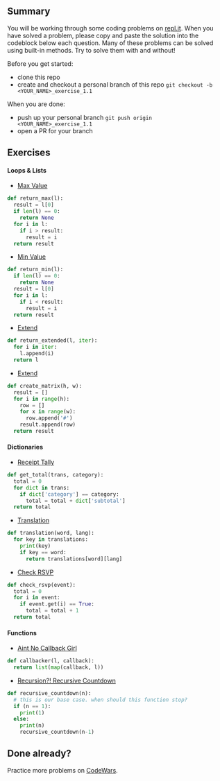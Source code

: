 ## Summary
You will be working through some coding problems on [repl.it](https://www.repl.it/). When you have solved a problem, please copy and paste the solution into the codeblock below each question. Many of these problems can be solved using built-in methods. Try to solve them with and without!

Before you get started:
- clone this repo
- create and checkout a personal branch of this repo `git checkout -b <YOUR_NAME>_exercise_1.1`

When you are done:
- push up your personal branch `git push origin <YOUR_NAME>_exercise_1.1`
- open a PR for your branch


## Exercises

#### Loops & Lists
- [Max Value](https://repl.it/@Admin7/maxvalue)
```python
def return_max(l):
  result = l[0]
  if len(l) == 0:
    return None
  for i in l:
    if i > result:
      result = i
  return result
```

- [Min Value](https://repl.it/@Admin7/minvalue)
```python
def return_min(l):
  if len(l) == 0:
    return None
  result = l[0]
  for i in l:
    if i < result:
      result = i
  return result
```

- [Extend](https://repl.it/@Admin7/extendlist)
```python
def return_extended(l, iter):
  for i in iter:
    l.append(i)
  return l
```

- [Extend](https://repl.it/@Admin7/creatematrix)
```python
def create_matrix(h, w):
  result = []
  for i in range(h):
    row = []
    for x in range(w):
      row.append('#')
    result.append(row)
  return result
```


#### Dictionaries
- [Receipt Tally](https://repl.it/@Admin7/receipttally)
```python
def get_total(trans, category):
  total = 0
  for dict in trans:
    if dict['category'] == category:
      total = total + dict['subtotal']
  return total
```

- [Translation](https://repl.it/@Admin7/translations)
```python
def translation(word, lang):
  for key in translations:
    print(key)
    if key == word:
      return translations[word][lang]
```

- [Check RSVP](https://repl.it/@Admin7/checkrsvp)
```python
def check_rsvp(event):
  total = 0
  for i in event:
    if event.get(i) == True:
      total = total + 1
  return total
```


#### Functions
- [Aint No Callback Girl](https://repl.it/@Admin7/aintnocallbackgirl)
```python
def callbacker(l, callback):
  return list(map(callback, l))
```

- [Recursion?! Recursive Countdown](https://repl.it/@Admin7/recursivecountdown)
```python
def recursive_countdown(n):
  # this is our base case. when should this function stop?
  if (n == 1):
    print(1)
  else:
    print(n)
    recursive_countdown(n-1)
```


## Done already?
Practice more problems on [CodeWars](https://codewars.com).

